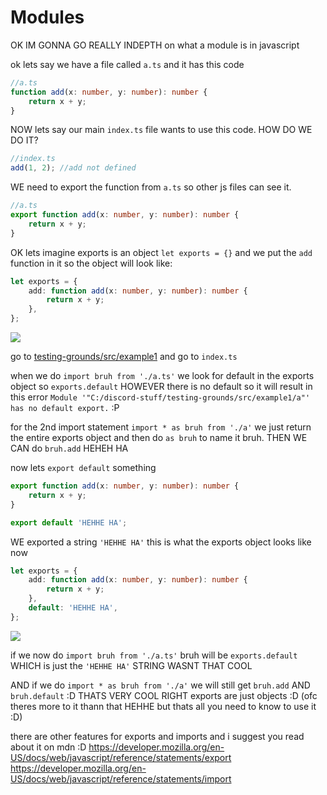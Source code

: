 # Modules

OK IM GONNA GO REALLY INDEPTH on what a module is in javascript

ok lets say we have a file called `a.ts` and it has this code

```ts
//a.ts
function add(x: number, y: number): number {
    return x + y;
}
```

NOW lets say our main `index.ts` file wants to use this code. HOW DO WE DO IT?

```ts
//index.ts
add(1, 2); //add not defined
```

WE need to export the function from `a.ts` so other js files can see it.

```ts
//a.ts
export function add(x: number, y: number): number {
    return x + y;
}
```

OK lets imagine exports is an object `let exports = {}` and we put the `add` function in it so the object will look like:

```ts
let exports = {
    add: function add(x: number, y: number): number {
        return x + y;
    },
};
```

![](https://i.imgur.com/6n24HvP.png)

go to [testing-grounds/src/example1](https://i.imgur.com/6n24HvP.png) and go to `index.ts`

when we do `import bruh from './a.ts'` we look for default in the exports object so `exports.default` HOWEVER there is no default so it will result in this error `Module '"C:/discord-stuff/testing-grounds/src/example1/a"' has no default export.` :P

for the 2nd import statement `import * as bruh from './a'` we just return the entire exports object and then do `as bruh` to name it bruh. THEN WE CAN do `bruh.add` HEHEH HA

now lets `export default` something

```ts
export function add(x: number, y: number): number {
    return x + y;
}

export default 'HEHHE HA';
```

WE exported a string `'HEHHE HA'` this is what the exports object looks like now

```ts
let exports = {
    add: function add(x: number, y: number): number {
        return x + y;
    },
    default: 'HEHHE HA',
};
```

![](https://i.imgur.com/2XmVFlF.png)

if we now do `import bruh from './a.ts'` bruh will be `exports.default` WHICH is just the `'HEHHE HA'` STRING
WASNT THAT COOL

AND if we do `import * as bruh from './a'` we will still get `bruh.add` AND `bruh.default` :D THATS VERY COOL RIGHT
exports are just objects :D (ofc theres more to it thann that HEHHE but thats all you need to know to use it :D)

there are other features for exports and imports and i suggest you read about it on mdn :D
https://developer.mozilla.org/en-US/docs/web/javascript/reference/statements/export
https://developer.mozilla.org/en-US/docs/web/javascript/reference/statements/import
